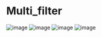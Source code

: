 # Multi_filter

![image](https://github.com/A-Wahab-Aamir/Multi_filter/assets/83786802/4e122d79-0ec1-4ebf-8342-914eb28698e4)
![image](https://github.com/A-Wahab-Aamir/Multi_filter/assets/83786802/9e6ad3d6-202f-4012-a256-6a55d2c03ffe)
![image](https://github.com/A-Wahab-Aamir/Multi_filter/assets/83786802/6522e27b-3348-49be-9e74-bde07b08e212)
![image](https://github.com/A-Wahab-Aamir/Multi_filter/assets/83786802/ff473508-d36b-4f93-b9ee-a3989d2a103f)



